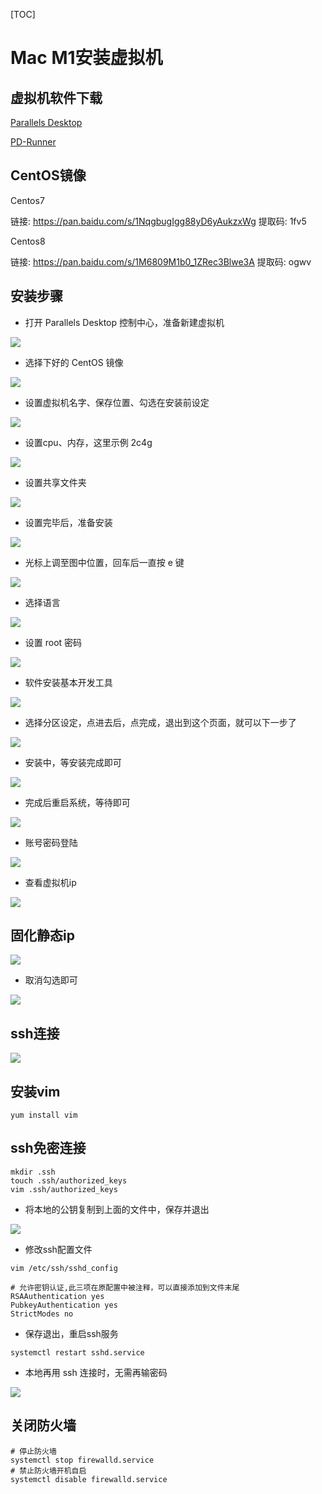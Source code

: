 [TOC]

# Mac M1安装虚拟机

## 虚拟机软件下载

[Parallels Desktop](https://www.parallels.com/eu/products/desktop/trial/)

[PD-Runner](https://github.com/lihaoyun6/PD-Runner/releases/tag/0.2.8)

## CentOS镜像

Centos7

链接: https://pan.baidu.com/s/1NqgbugIgg88yD6yAukzxWg 提取码: 1fv5 


Centos8

链接: https://pan.baidu.com/s/1M6809M1b0_1ZRec3Blwe3A 提取码: ogwv 

## 安装步骤

- 打开 Parallels Desktop 控制中心，准备新建虚拟机

![](https://agefades-note.oss-cn-beijing.aliyuncs.com/1637915837546.png)

- 选择下好的 CentOS 镜像

![](https://agefades-note.oss-cn-beijing.aliyuncs.com/1637915893681.png)

- 设置虚拟机名字、保存位置、勾选在安装前设定

![](https://agefades-note.oss-cn-beijing.aliyuncs.com/1637915923343.png)

- 设置cpu、内存，这里示例 2c4g

![](https://agefades-note.oss-cn-beijing.aliyuncs.com/1637915964067.png)

- 设置共享文件夹

![](https://agefades-note.oss-cn-beijing.aliyuncs.com/1637916013750.png)

- 设置完毕后，准备安装

![](https://agefades-note.oss-cn-beijing.aliyuncs.com/1637916037909.png)

- 光标上调至图中位置，回车后一直按 e 键

![](https://agefades-note.oss-cn-beijing.aliyuncs.com/1637916087952.png)

- 选择语言

![](https://agefades-note.oss-cn-beijing.aliyuncs.com/1637916164922.png)

- 设置 root 密码

![](https://agefades-note.oss-cn-beijing.aliyuncs.com/1637916198274.png)

- 软件安装基本开发工具

![](https://agefades-note.oss-cn-beijing.aliyuncs.com/1637916226575.png)

- 选择分区设定，点进去后，点完成，退出到这个页面，就可以下一步了

![](https://agefades-note.oss-cn-beijing.aliyuncs.com/1637916252594.png)

- 安装中，等安装完成即可

![](https://agefades-note.oss-cn-beijing.aliyuncs.com/1637916300208.png)

- 完成后重启系统，等待即可

![](https://agefades-note.oss-cn-beijing.aliyuncs.com/1637916465192.png)

- 账号密码登陆

![](https://agefades-note.oss-cn-beijing.aliyuncs.com/1637916502489.png)

- 查看虚拟机ip

![](https://agefades-note.oss-cn-beijing.aliyuncs.com/1637916625235.png)

## 固化静态ip

![](https://agefades-note.oss-cn-beijing.aliyuncs.com/1637919146687.png)

- 取消勾选即可

![](https://agefades-note.oss-cn-beijing.aliyuncs.com/1637919159242.png)

## ssh连接

![](https://agefades-note.oss-cn-beijing.aliyuncs.com/1637916725556.png)

## 安装vim

```shell
yum install vim
```

## ssh免密连接

```shell
mkdir .ssh
touch .ssh/authorized_keys
vim .ssh/authorized_keys
```

- 将本地的公钥复制到上面的文件中，保存并退出

![](https://agefades-note.oss-cn-beijing.aliyuncs.com/1637916862693.png)

- 修改ssh配置文件

```shell
vim /etc/ssh/sshd_config
```

```shell
# 允许密钥认证,此三项在原配置中被注释，可以直接添加到文件末尾
RSAAuthentication yes
PubkeyAuthentication yes
StrictModes no
```

- 保存退出，重启ssh服务

```shell
systemctl restart sshd.service
```

- 本地再用 ssh 连接时，无需再输密码

![](https://agefades-note.oss-cn-beijing.aliyuncs.com/1637917012019.png)

## 关闭防火墙

```shell
# 停止防火墙
systemctl stop firewalld.service
# 禁止防火墙开机自启
systemctl disable firewalld.service
```

